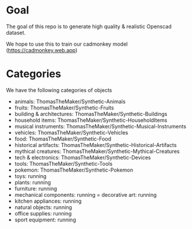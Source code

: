 # Goal

The goal of this repo is to generate high quality & realistic Openscad dataset.

We hope to use this to train our cadmonkey model (https://cadmonkey.web.app)

# Categories

We have the following categories of objects

- animals: ThomasTheMaker/Synthetic-Animals
- fruits: ThomasTheMaker/Synthetic-Fruits
- building & architectures: ThomasTheMaker/Synthetic-Buildings
- household items: ThomasTheMaker/Synthetic-HouseholdItems
- musical instruments: ThomasTheMaker/Synthetic-Musical-Instruments
- vehicles: ThomasTheMaker/Synthetic-Vehicles
- food: ThomasTheMaker/Synthetic-Food
- historical artifacts: ThomasTheMaker/Synthetic-Historical-Artifacts
- mythical creatures: ThomasTheMaker/Synthetic-Mythical-Creatures
- tech & electronics: ThomasTheMaker/Synthetic-Devices
- tools: ThomasTheMaker/Synthetic-Tools
- pokemon: ThomasTheMaker/Synthetic-Pokemon
- toys: running
- plants: running
- furniture: running
- mechanical components: running
= decorative art: running
- kitchen appliances: running
- natural objects: running
- office supplies: running
- sport equipment: running
